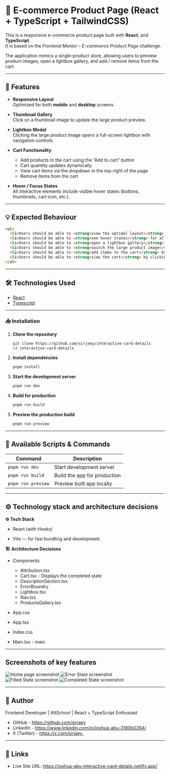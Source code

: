 # 🧢 E-commerce Product Page (React + TypeScript + TailwindCSS)

This is a responsive e-commerce product page built with **React**, and **TypeScript**.  
It is based on the *Frontend Mentor – E-commerce Product Page* challenge.

The application mimics a single-product store, allowing users to preview product images, open a lightbox gallery, and add / remove items from the cart.

---

## 📌 Features

- **Responsive Layout**  
  Optimized for both **mobile** and **desktop** screens.

- **Thumbnail Gallery**  
  Click on a thumbnail image to update the large product preview.

- **Lightbox Modal**  
  Clicking the large product image opens a full-screen lightbox with navigation controls.

- **Cart Functionality**
  - Add products to the cart using the “Add to cart” button  
  - Cart quantity updates dynamically  
  - View cart items via the dropdown in the top-right of the page  
  - Remove items from the cart

- **Hover / Focus States**  
  All interactive elements include visible hover states (buttons, thumbnails, cart icon, etc.).

---

## 💡 Expected Behaviour

```html
<ul>
  <li>Users should be able to <strong>view the optimal layout</strong> for the site depending on their device's screen size (mobile ↔ desktop).</li>
  <li>Users should be able to <strong>see hover states</strong> for all interactive elements on the page (buttons, thumbnails, cart icon, etc.).</li>
  <li>Users should be able to <strong>open a lightbox gallery</strong> by clicking on the large product image.</li>
  <li>Users should be able to <strong>switch the large product image</strong> by clicking on the small thumbnail images.</li>
  <li>Users should be able to <strong>add items to the cart</strong> by clicking the “Add to cart” button.</li>
  <li>Users should be able to <strong>view the cart</strong> by clicking on the cart icon and <strong>remove items</strong> from it.</li>
</ul>
```
---

## 🛠️ Technologies Used

- [React](https://reactjs.org/)
- [Typescript](https://www.typescriptlang.org/)

---

### 📥 Installation

1. **Clone the repository**
   ```bash
   git clone https://github.com/sirjaey/interactive-card-details
   cd interactive-card-details
   ```
2. **Install dependencies**
   ```bash
   pnpm install
   ```
3. **Start the development server**
   ```bash
   pnpm run dev
   ```
4. **Build for production**
   ```bash
   pnpm run build
   ```
5. **Preview the production build**
   ```bash
   pnpm run preview
   ```

---

## 🧰 Available Scripts & Commands

| Command           | Description                  |
| ----------------- | ---------------------------- |
| `pnpm run dev`     | Start development server     |
| `pnpm run build`   | Build the app for production |
| `pnpm run preview` | Preview built app locally    |

---

## ⚙️ Technology stack and architecture decisions

**⚙️ Tech Stack**

- React (with Hooks)

- Vite — for fast bundling and development

**🏗️ Architecture Decisions**

- Components

  - Attribution.tsx
  - Cart.tsx - Displays the completed state
  - DescriptionSection.tsx
  - ErrorBoundry
  - Lightbox.tsx
  - Nav.tsx
  - ProductsGallery.tsx

- App.css
- App.tsx
- Index.css
- Main.tsx - main

---

## Screenshots of key features

![Home page screenshot](./public/images/screenshot.png)
![Error State screenshot](./public/images/errorstate.png)
![Filled State screenshot](./public/images/filled.png)
![Completed State screenshot](./public/images/completed.png)

---

## 👤 Author

Frontend Developer | AltSchool | React + TypeScript Enthusiast

- GitHub - https://github.com/sirjaey
- LinkedIn - https://www.linkedin.com/in/joshua-abu-3180b0284/
- X (Twitter) - https://x.com/sirjaey_

---

## 🔗 Links

- Live Site URL: https://joshua-abu-interactive-card-details.netlify.app/
